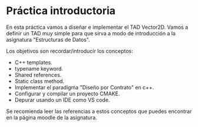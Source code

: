 # Práctica introductoria

En esta práctica vamos a diseñar e implementar el TAD Vector2D. Vamos a definir un TAD muy simple para que sirva a modo de introducción a la asignatura "Estructuras de Datos".

Los objetivos son recordar/introducir los conceptos:

- C++ templates.
- typename keyword.
- Shared references.
- Static class method.
- Implementar el paradigma "Diseño por Contrato" en c++.
- Configurar y compilar un proyecto CMAKE.
- Depurar usando un IDE como VS code.

Se recomienda leer las referencias a estos conceptos que puedes encontrar en la página moodle de la asignatura.
